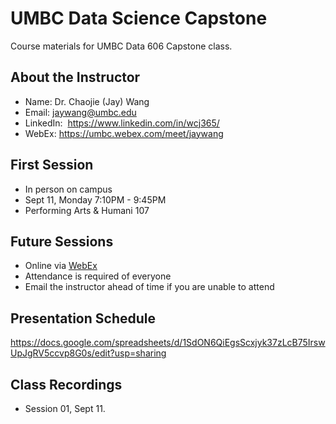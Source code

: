 # UMBC Data Science Capstone

Course materials for UMBC Data 606 Capstone class.

## About the Instructor

- Name: Dr. Chaojie (Jay) Wang
- Email: jaywang@umbc.edu
- LinkedIn:  https://www.linkedin.com/in/wcj365/
- WebEx: https://umbc.webex.com/meet/jaywang

## First Session

- In person on campus
- Sept 11, Monday 7:10PM - 9:45PM 
- Performing Arts & Humani 107  

## Future Sessions

- Online via [WebEx](https://umbc.webex.com/meet/jaywang)
- Attendance is required of everyone
- Email the instructor ahead of time if you are unable to attend

## Presentation Schedule

https://docs.google.com/spreadsheets/d/1SdON6QiEgsScxjyk37zLcB75IrswUpJgRV5ccvp8G0s/edit?usp=sharing

## Class Recordings

- Session 01, Sept 11.
